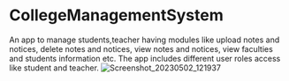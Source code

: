 # CollegeManagementSystem
An app to manage students,teacher having modules like upload notes and notices, delete notes and notices, view notes and notices, view faculties and students information etc. The app includes different user roles access like student and teacher.
![Screenshot_20230502_121937](https://user-images.githubusercontent.com/10599134/235605193-3cfa3679-1647-4078-af3b-744f5dcd22c3.jpg)
